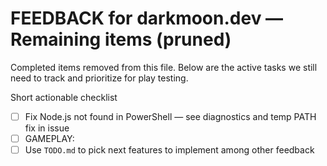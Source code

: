 # FEEDBACK for darkmoon.dev — Remaining items (pruned)

Completed items removed from this file. Below are the active tasks we still need to track and prioritize for play testing.

Short actionable checklist

- [ ] Fix Node.js not found in PowerShell — see diagnostics and temp PATH fix in issue
- [ ] GAMEPLAY: 
- [ ] Use `TODO.md` to pick next features to implement among other feedback  